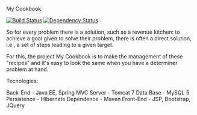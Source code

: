 ﻿My Cookbook

[![Build Status](https://travis-ci.org/marcionitao/cookbook.svg?branch=master)](https://travis-ci.org/marcionitao/cookbook)
[![Dependency Status](https://gemnasium.com/marcionitao/cookbook.png)](https://gemnasium.com/marcionitao/cookbook)

So for every problem there is a solution, such as a revenue kitchen: to achieve a goal given to solve their problem,
there is often a direct solution, i.e., a set of steps leading to a given target.

For this, the project My Cookbook is to make the management of these "recipes" and it's easy to look the same when you
have a determiner problem at hand.

Tecnologies:

Back-End - Java EE, Spring MVC
Server - Tomcat 7
Data Base - MySQL 5
Persistence - Hibernate
Dependence - Maven
Front-End - JSP, Bootstrap, JQuery

